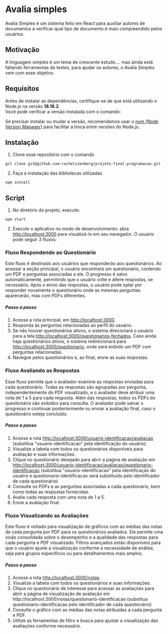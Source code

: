 # Avalia simples
Avalia Simples é um sistema feito em React para auxiliar autores de documentos a verificar qual tipo de documento é mais compreendido pelos usuários.

## Motivação
A linguagem simples é um tema de crescente estudo.... mas ainda está faltando ferramentas de testes, para ajudar os autores, o Avalia Simples vem com esse objetivo.

## Requisitos

Antes de instalar as dependências, certifique-se de que está utilizando o Node.js na versão **18.18.2**.  
Você pode verificar a versão instalada com o comando:

Se precisar instalar ou mudar a versão, recomendamos usar o [nvm (Node Version Manager)](https://github.com/nvm-sh/nvm) para facilitar a troca entre versões do Node.js.

## Instalação
1. Clone esse repositório com o comando
```
git clone git@github.com:rachelszenberg/projeto-final-programacao.git
```
2. Faça a instalação das bibliotecas utilizadas
```
npm install
```

## Script
1. No diretório do projeto, execute:
```
npm start
```
2. Execute o aplicativo no modo de desenvolvimento: abra [http://localhost:3000](http://localhost:3000) para visualizá-lo em seu navegador. O usuario pode seguir 3 fluxos:

### Fluxo Respondendo ao Questionário
  Este fluxo é destinado aos usuários que responderão aos questionários. Ao acessar a seção principal, o usuário encontrará um questionário, contendo um PDF e perguntas associadas a ele. O progresso é salvo automaticamente, permitindo que o usuário volte e altere respostas, se necessário. Após o envio das respostas, o usuário pode optar por responder novamente o questionário onde as mesmas perguntas aparecerão, mas com PDFs diferentes.
  ##### Passo a passo
  1. Acesse a rota principal, em [http://localhost:3000](http://localhost:3000).
  2. Responda às perguntas relacionadas ao perfil do usuário.
  3. Se não houver questionários ativos, o sistema direcionará o usuário para a tela [http://localhost:3000/questionarios-fechados](http://localhost:3000/questionarios-fechados). Caso ainda haja questionários ativos, o sistema redirecionará para [http://localhost:3000/questionario](http://localhost:3000/questionario), onde será exibido um PDF com perguntas relacionadas.
  4. Navegue pelos questionários e, ao final, envie as suas respostas.

### Fluxo Avaliando as Respostas
  Esse fluxo permite que o avaliador examine as respostas enviadas para cada questionário. Todas as respostas são agrupadas por pergunta, independentemente do PDF visualizado, e o avaliador deve atribuir uma nota de 1 a 5 para cada resposta. Além das respostas, todos os PDFs do questionário são exibidos para consulta. O avaliador pode salvar o progresso e continuar posteriormente ou enviar a avaliação final, caso o questionário esteja concluído.
  ##### Passo a passo
  1. Acesse a rota [http://localhost:3000/usuario-identificacao/avaliacao](http://localhost:3000/usuario-identificacao/avaliacao) (substitua "usuario-identificacao" pela identificação do usuário).
  2. Visualize a tabela com todos os questionários disponíveis para avaliação e suas informações.
  3. Clique no questionário desejado para abrir a página de avaliação em [http://localhost:3000/usuario-identificacao/avaliacao/questionario-identificacao](http://localhost:3000/usuario-identificacao/avaliacao/questionario-identificacao) (substitua "usuario-identificacao" pela identificação do usuário e questionario-identificacao será substituido pelo identificador de cada questionário)
  4. Consulte os PDFs e as perguntas associadas a cada questionário, bem como todas as respostas fornecidas.
  5. Avalie cada resposta com uma nota de 1 a 5.
  6. Envie a avaliação final.


### Fluxo Visualizando as Avaliações
  Este fluxo é voltado para visualização de gráficos com as médias das notas de cada pergunta por PDF para os questionários avaliados. Ele permite uma visão consolidada sobre o desempenho e a qualidade das respostas para cada pergunta e PDF visualizado. Filtros avançados estão disponíveis para que o usuário ajuste a visualização conforme a necessidade de análise, seja para grupos específicos ou para detalhamentos mais amplos.
  ##### Passo a passo
  1. Acesse a rota [http://localhost:3000/notas](http://localhost:3000/notas).
  2. Visualize a tabela com todos os questionários e suas informações.
  3. Clique no questionário de interesse para acessar as avaliações para abrir a página de visualização de avaliação em http://localhost:3000/notas/questionario-identificacao (substitua questionario-identificacao pelo identificador de cada questionário)
  4. Consulte o gráfico com as médias das notas atribuídas a cada pergunta e PDF.
  5. Utilize as ferramentas de filtro e busca para ajustar a visualização das avaliações conforme necessário.

